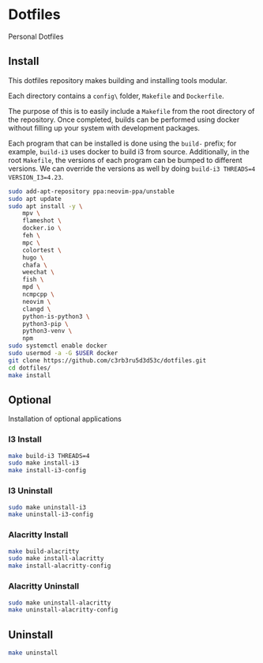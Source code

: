 # Dotfiles

Personal Dotfiles

## Install

This dotfiles repository makes building and installing tools modular.

Each directory contains a `config\` folder, `Makefile` and `Dockerfile`.

The purpose of this is to easily include a `Makefile` from the root directory of the repository. Once completed, builds can be performed using docker without filling up your system with development packages.

Each program that can be installed is done using the `build-` prefix; for example, `build-i3` uses docker to build i3 from source. Additionally, in the root `Makefile`, the versions of each program can be bumped to different versions. We can override the versions as well by doing `build-i3 THREADS=4 VERSION_I3=4.23`.

```bash
sudo add-apt-repository ppa:neovim-ppa/unstable
sudo apt update
sudo apt install -y \
    mpv \
    flameshot \
    docker.io \
    feh \
    mpc \
    colortest \
    hugo \
    chafa \
    weechat \
    fish \
    mpd \
    ncmpcpp \
    neovim \
    clangd \
    python-is-python3 \
    python3-pip \
    python3-venv \
    npm
sudo systemctl enable docker
sudo usermod -a -G $USER docker
git clone https://github.com/c3rb3ru5d3d53c/dotfiles.git
cd dotfiles/
make install
```

## Optional

Installation of optional applications

### I3 Install

```bash
make build-i3 THREADS=4
sudo make install-i3
make install-i3-config
```

### I3 Uninstall
```bash
sudo make uninstall-i3
make uninstall-i3-config
```

### Alacritty Install

```bash
make build-alacritty
sudo make install-alacritty
make install-alacritty-config
```

### Alacritty Uninstall
```bash
sudo make uninstall-alacritty
make uninstall-alacritty-config
```

## Uninstall
```bash
make uninstall
```

